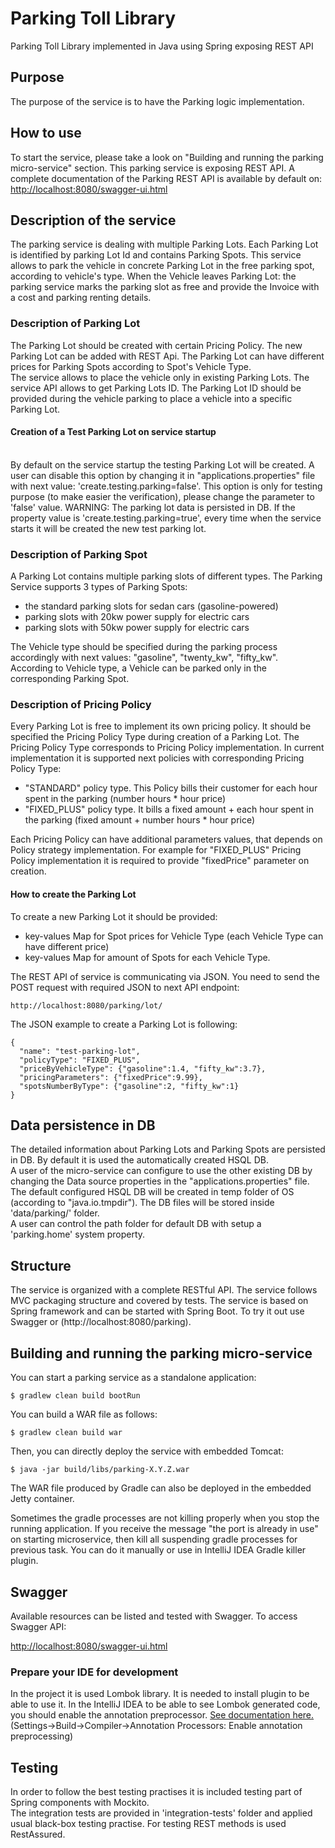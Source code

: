 # Parking Toll Library
Parking Toll Library implemented in Java using Spring exposing REST API

## Purpose

The purpose of the service is to have the Parking logic implementation.

## How to use
To start the service, please take a look on "Building and running the parking micro-service" section.
This parking service is exposing REST API. 
A complete documentation of the Parking REST API is available by default on:
[http://localhost:8080/swagger-ui.html](http://localhost:8080/swagger-ui.html)

## Description of the service
The parking service is dealing with multiple Parking Lots. Each Parking Lot is identified by parking Lot Id and contains Parking Spots.
This service allows to park the vehicle in concrete Parking Lot in the free parking spot, according to vehicle's type. 
When the Vehicle leaves Parking Lot: the parking service marks the parking slot as free and provide the Invoice with a cost and parking renting details.

### Description of Parking Lot
The Parking Lot should be created with certain Pricing Policy. The new Parking Lot can be added with REST Api. 
The Parking Lot can have different prices for Parking Spots according to Spot's Vehicle Type.
<br>The service allows to place the vehicle only in existing Parking Lots. The service API allows to get Parking Lots ID.
The Parking Lot ID should be provided during the vehicle parking to place a vehicle into a specific Parking Lot.

#### Creation of a Test Parking Lot on service startup
<br> By default on the service startup the testing Parking Lot will be created. A user can disable this option by changing it in "applications.properties" file  with next value: 'create.testing.parking=false'.
This option is only for testing purpose (to make easier the verification), please change the parameter to 'false' value.
WARNING: The parking lot data is persisted in DB. If the property value is 'create.testing.parking=true', every time when the service starts it will be created the new test parking lot.

### Description of Parking Spot
A Parking Lot contains multiple parking slots of different types. The Parking Service supports 3 types of Parking Spots:
- the standard parking slots for sedan cars (gasoline-powered) 
- parking slots with 20kw power supply for electric cars
- parking slots with 50kw power supply for electric cars

The Vehicle type should be specified during the parking process accordingly with next values: "gasoline", "twenty_kw", "fifty_kw".
<br>According to Vehicle type, a Vehicle can be parked only in the corresponding Parking Spot. 

### Description of Pricing Policy
Every Parking Lot is free to implement its own pricing policy. It should be specified the Pricing Policy Type during creation of a Parking Lot.
The Pricing Policy Type corresponds to Pricing Policy implementation.
 In current implementation it is supported next policies with corresponding Pricing Policy Type:
- "STANDARD" policy type. This Policy bills their customer for each hour spent in the parking (number hours * hour price)
- "FIXED_PLUS" policy type. It bills a fixed amount + each hour spent in the parking (fixed amount + number hours * hour price)

Each Pricing Policy can have additional parameters values, that depends on Policy strategy implementation.
For example for "FIXED_PLUS" Pricing Policy implementation it is required to provide "fixedPrice" parameter on creation.

#### How to create the Parking Lot
To create a new Parking Lot it should be provided: 
- key-values Map for Spot prices for Vehicle Type (each Vehicle Type can have different price) 
- key-values Map for amount of Spots for each Vehicle Type.

The REST API of service is communicating via JSON. You need to send the POST request with required JSON to next API endpoint:
```
http://localhost:8080/parking/lot/
```
The JSON example to create a Parking Lot is following: 
```
{
  "name": "test-parking-lot",
  "policyType": "FIXED_PLUS",
  "priceByVehicleType": {"gasoline":1.4, "fifty_kw":3.7},
  "pricingParameters": {"fixedPrice":9.99},
  "spotsNumberByType": {"gasoline":2, "fifty_kw":1}
}
```

## Data persistence in DB
The detailed information about Parking Lots and Parking Spots are persisted in DB. By default it is used the automatically created HSQL DB.
<br>A user of the micro-service can configure to use the other existing DB by changing the Data source properties in the "applications.properties" file.
<br> The default configured HSQL DB will be created in temp folder of OS (according to "java.io.tmpdir"). The DB files will be stored inside 'data/parking/' folder.
<br> A user can control the path folder for default DB with setup a 'parking.home' system property.

## Structure
The service is organized with a complete RESTful API. The service follows MVC packaging structure and covered by tests.
The service is based on Spring framework and can be started with Spring Boot.
To try it out use Swagger or (http://localhost:8080/parking).<br>

## Building and running the parking micro-service

You can start a parking service as a standalone application:
```
$ gradlew clean build bootRun
```

You can build a WAR file as follows:

```
$ gradlew clean build war
```

Then, you can directly deploy the service with embedded Tomcat:

```
$ java -jar build/libs/parking-X.Y.Z.war
```

The WAR file produced by Gradle can also be deployed in the embedded Jetty container.

Sometimes the gradle processes are not killing properly when you stop the running application. If you receive the message "the port is already in use" on starting microservice, then kill all suspending gradle processes for previous task. You can do it manually or use in IntelliJ IDEA Gradle killer plugin.

## Swagger

Available resources can be listed and tested with Swagger.
To access Swagger API:

[http://localhost:8080/swagger-ui.html](http://localhost:8080/swagger-ui.html)

### Prepare your IDE for development
In the project it is used Lombok library. It is needed to install plugin to be able to use it.
In the IntelliJ IDEA to be able to see Lombok generated code, you should enable the annotation preprocessor. [See documentation here.](https://www.jetbrains.com/help/idea/2016.1/configuring-annotation-processing.html) (Settings->Build->Compiler->Annotation Processors: Enable annotation preprocessing)

## Testing

In order to follow the best testing practises it is included testing part of Spring components with Mockito.<br>
The integration tests are provided in 'integration-tests' folder and applied usual black-box testing practise. For testing REST methods is used RestAssured.<br>

